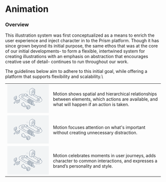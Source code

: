 # Animation

### Overview

This illustration system was first conceptualized as a means to enrich the user experience and inject character in to the Prism platform. Though it has since grown beyond its initial purpose, the same ethos that was at the core of our initial developments- to form a flexible, intertwined system for creating illustrations with an emphasis on abstraction that encourages creative use of detail- continues to run throughout our work.

The guidelines below aim to adhere to this initial goal, while offering a platform that supports flexibility and scalability.\

|  |  |
| :--- | :--- |
| ![](../.gitbook/assets/4.gif)  | Motion shows spatial and hierarchical relationships between elements, which actions are available, and what will happen if an action is taken. |
| ![](../.gitbook/assets/4.gif) | Motion focuses attention on what's important without creating unnecessary distraction. |
| ![](../.gitbook/assets/4.gif) | Motion celebrates moments in user journeys, adds character to common interactions, and expresses a brand’s personality and style. |

